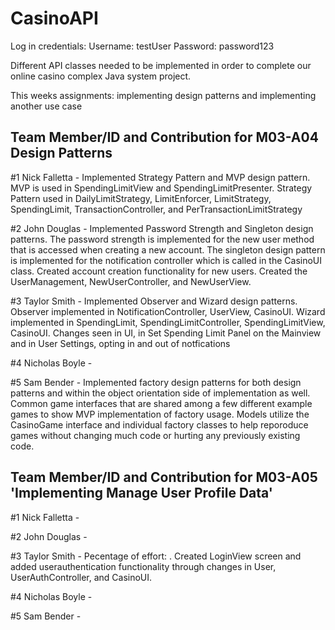 # CasinoAPI
Log in credentials:
Username: testUser
Password: password123

Different API classes needed to be implemented in order to complete our online casino complex Java system project.

This weeks assignments: implementing design patterns and implementing another use case

## Team Member/ID and Contribution for M03-A04 Design Patterns

#1 Nick Falletta - Implemented Strategy Pattern and MVP design pattern. MVP is used in SpendingLimitView and SpendingLimitPresenter. Strategy Pattern used in DailyLimitStrategy, LimitEnforcer, LimitStrategy, SpendingLimit, TransactionController, and PerTransactionLimitStrategy

#2 John Douglas - Implemented Password Strength and Singleton design patterns. The password strength is implemented for the new user method that is accessed when creating a new account. The singleton design pattern is implemented for the notification controller which is called in the CasinoUI class. Created account creation functionality for new users. Created the UserManagement, NewUserController, and NewUserView.

#3 Taylor Smith - Implemented Observer and Wizard design patterns. Observer implemented in NotificationController, UserView, CasinoUI. Wizard implemented in SpendingLimit, SpendingLimitController, SpendingLimitView, CasinoUI. Changes seen in UI, in Set Spending Limit Panel on the Mainview and in User Settings, opting in and out of notfications

#4 Nicholas Boyle -

#5 Sam Bender - Implemented factory design patterns for both design patterns and within the object orientation side of implementation as well. Common game interfaces that are shared among a few different example games to show MVP implementation of factory usage. Models utilize the CasinoGame interface and individual factory classes to help reporoduce games without changing much code or hurting any previously existing code.

## Team Member/ID and Contribution for M03-A05 'Implementing Manage User Profile Data'

#1 Nick Falletta -

#2 John Douglas -

#3 Taylor Smith - Pecentage of effort: . Created LoginView screen and added userauthentication functionality through changes in User, UserAuthController, and CasinoUI.

#4 Nicholas Boyle -

#5 Sam Bender -
